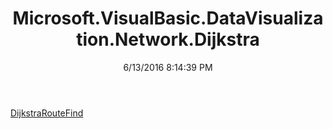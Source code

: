 ﻿---
title: Microsoft.VisualBasic.DataVisualization.Network.Dijkstra
date: 6/13/2016 8:14:39 PM
---

[DijkstraRouteFind](T-Microsoft.VisualBasic.DataVisualization.Network.Dijkstra.DijkstraRouteFind.html)
